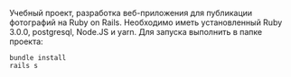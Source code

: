 Учебный проект, разработка веб-приложения для публикации фотографий на Ruby on Rails.
Необходимо иметь установленный Ruby 3.0.0, postgresql, Node.JS и yarn.
Для запуска выполнить в папке проекта: 
```
bundle install
rails s
```
